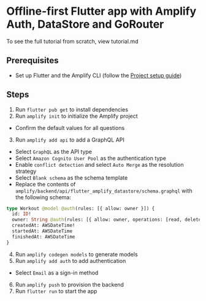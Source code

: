 # Offline-first Flutter app with Amplify Auth, DataStore and GoRouter

To see the full tutorial from scratch, view tutorial.md

## Prerequisites

- Set up Flutter and the Amplify CLI (follow the [Project setup guide](https://docs.amplify.aws/lib/project-setup/prereq/q/platform/flutter/))

## Steps

1. Run `flutter pub get` to install dependencies
2. Run `amplify init` to initialize the Amplify project

- Confirm the default values for all questions

3. Run `amplify add api` to add a GraphQL API

- Select `GraphQL` as the API type
- Select `Amazon Cognito User Pool` as the authentication type
- Enable `conflict detection` and select `Auto Merge` as the resolution strategy
- Select `Blank schema` as the schema template
- Replace the contents of `amplify/backend/api/flutter_amplify_datastore/schema.graphql` with the following schema:

```graphql
type Workout @model @auth(rules: [{ allow: owner }]) {
  id: ID!
  owner: String @auth(rules: [{ allow: owner, operations: [read, delete] }])
  createdAt: AWSDateTime!
  startedAt: AWSDateTime
  finishedAt: AWSDateTime
}
```

4. Run `amplify codegen models` to generate models
5. Run `amplify add auth` to add authentication

- Select `Email` as a sign-in method

6. Run `amplify push` to provision the backend
7. Run `flutter run` to start the app
